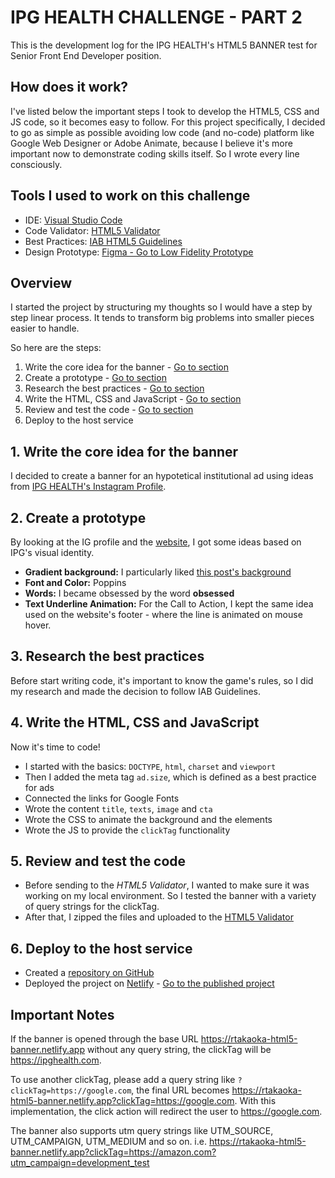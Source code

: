 # IPG HEALTH CHALLENGE - PART 2
This is the development log for the IPG HEALTH's HTML5 BANNER test for Senior Front End Developer position.

## How does it work?
I've listed below the important steps I took to develop the HTML5, CSS and JS code, so it becomes easy to follow. For this project specifically, I decided to go as simple as possible avoiding low code (and no-code) platform like Google Web Designer or Adobe Animate, because I believe it's more important now to demonstrate coding skills itself. So I wrote every line consciously.

## Tools I used to work on this challenge
- IDE: [Visual Studio Code](https://code.visualstudio.com/)
- Code Validator: [HTML5 Validator](https://h5validator.appspot.com/dcm/asset)
- Best Practices: [IAB HTML5 Guidelines](https://www.iab.com/guidelines/html5/)
- Design Prototype: [Figma - Go to Low Fidelity Prototype](https://www.figma.com/file/bbaJC9dKvkbPtreBVwDzGr/IPG-HEALTH-HTML5-BANNER?type=design&node-id=0%3A1&t=WZMsPqKr8abaWxTU-1)

## Overview
I started the project by structuring my thoughts so I would have a step by step linear process. It tends to transform big problems into smaller pieces easier to handle.

So here are the steps:
1. Write the core idea for the banner - [Go to section](#1-write-the-core-idea-for-the-banner)
2. Create a prototype - [Go to section](#2-create-a-prototype)
3. Research the best practices - [Go to section](#3-research-the-best-practices)
4. Write the HTML, CSS and JavaScript - [Go to section](#4-write-the-html-css-and-javascript)
5. Review and test the code - [Go to section](#5-review-and-test-the-code)
6. Deploy to the host service

## 1. Write the core idea for the banner
I decided to create a banner for an hypotetical institutional ad using ideas from [IPG HEALTH's Instagram Profile](https://www.instagram.com/ipghealth/).

## 2. Create a prototype
By looking at the IG profile and the [website](https://ipghealth.com), I got some ideas based on IPG's visual identity.
- **Gradient background:** I particularly liked [this post's background](https://www.instagram.com/p/CpLGYgqrQLQ/)
- **Font and Color:** Poppins
- **Words:** I became obsessed by the word **obsessed**
- **Text Underline Animation:** For the Call to Action, I kept the same idea used on the website's footer - where the line is animated on mouse hover.

## 3. Research the best practices
Before start writing code, it's important to know the game's rules, so I did my research and made the decision to follow IAB Guidelines.

## 4. Write the HTML, CSS and JavaScript
Now it's time to code!

- I started with the basics: `DOCTYPE`, `html`, `charset` and `viewport`
- Then I added the meta tag `ad.size`, which is defined as a best practice for ads
- Connected the links for Google Fonts
- Wrote the content `title`, `texts`, `image` and `cta`
- Wrote the CSS to animate the background and the elements
- Wrote the JS to provide the `clickTag` functionality

## 5. Review and test the code
- Before sending to the *HTML5 Validator*, I wanted to make sure it was working on my local environment. So I tested the banner with a variety of query strings for the clickTag.
- After that, I zipped the files and uploaded to the [HTML5 Validator](https://h5validator.appspot.com/dcm/asset)

## 6. Deploy to the host service
- Created a [repository on GitHub](https://github.com/rtakaoka/html5-banner)
- Deployed the project on [Netlify](https://netlify.com) - [Go to the published project](https://rtakaoka-html5-banner.netlify.app/)

## Important Notes
If the banner is opened through the base URL <https://rtakaoka-html5-banner.netlify.app> without any query string, the clickTag will be <https://ipghealth.com>.

To use another clickTag, please add a query string like `?clickTag=https://google.com`, the final URL becomes <https://rtakaoka-html5-banner.netlify.app?clickTag=https://google.com>. With this implementation, the click action will redirect the user to <https://google.com>.

The banner also supports utm query strings like UTM_SOURCE, UTM_CAMPAIGN, UTM_MEDIUM and so on. i.e. <https://rtakaoka-html5-banner.netlify.app?clickTag=https://amazon.com?utm_campaign=development_test>